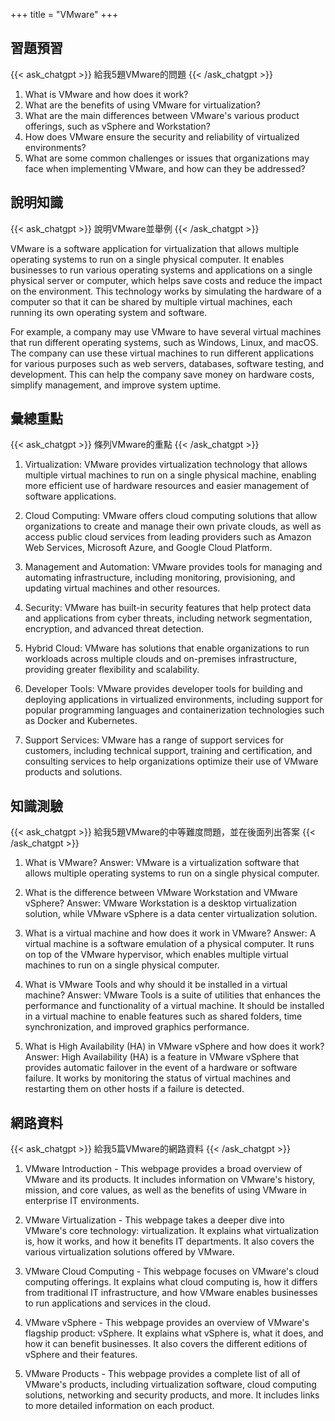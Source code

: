 +++
title = "VMware"
+++
## 習題預習
{{< ask_chatgpt >}}
給我5題VMware的問題
{{< /ask_chatgpt >}}



1. What is VMware and how does it work?
2. What are the benefits of using VMware for virtualization?
3. What are the main differences between VMware's various product offerings, such as vSphere and Workstation?
4. How does VMware ensure the security and reliability of virtualized environments?
5. What are some common challenges or issues that organizations may face when implementing VMware, and how can they be addressed?   

## 說明知識
{{< ask_chatgpt >}}
說明VMware並舉例
{{< /ask_chatgpt >}}



VMware is a software application for virtualization that allows multiple operating systems to run on a single physical computer. It enables businesses to run various operating systems and applications on a single physical server or computer, which helps save costs and reduce the impact on the environment. This technology works by simulating the hardware of a computer so that it can be shared by multiple virtual machines, each running its own operating system and software.

For example, a company may use VMware to have several virtual machines that run different operating systems, such as Windows, Linux, and macOS. The company can use these virtual machines to run different applications for various purposes such as web servers, databases, software testing, and development. This can help the company save money on hardware costs, simplify management, and improve system uptime.   

## 彙總重點
{{< ask_chatgpt >}}
條列VMware的重點
{{< /ask_chatgpt >}}



1. Virtualization: VMware provides virtualization technology that allows multiple virtual machines to run on a single physical machine, enabling more efficient use of hardware resources and easier management of software applications.

2. Cloud Computing: VMware offers cloud computing solutions that allow organizations to create and manage their own private clouds, as well as access public cloud services from leading providers such as Amazon Web Services, Microsoft Azure, and Google Cloud Platform.

3. Management and Automation: VMware provides tools for managing and automating infrastructure, including monitoring, provisioning, and updating virtual machines and other resources.

4. Security: VMware has built-in security features that help protect data and applications from cyber threats, including network segmentation, encryption, and advanced threat detection.

5. Hybrid Cloud: VMware has solutions that enable organizations to run workloads across multiple clouds and on-premises infrastructure, providing greater flexibility and scalability.

6. Developer Tools: VMware provides developer tools for building and deploying applications in virtualized environments, including support for popular programming languages and containerization technologies such as Docker and Kubernetes.

7. Support Services: VMware has a range of support services for customers, including technical support, training and certification, and consulting services to help organizations optimize their use of VMware products and solutions.   

## 知識測驗
{{< ask_chatgpt >}}
給我5題VMware的中等難度問題，並在後面列出答案
{{< /ask_chatgpt >}}



1. What is VMware?
Answer: VMware is a virtualization software that allows multiple operating systems to run on a single physical computer.

2. What is the difference between VMware Workstation and VMware vSphere?
Answer: VMware Workstation is a desktop virtualization solution, while VMware vSphere is a data center virtualization solution.

3. What is a virtual machine and how does it work in VMware?
Answer: A virtual machine is a software emulation of a physical computer. It runs on top of the VMware hypervisor, which enables multiple virtual machines to run on a single physical computer.

4. What is VMware Tools and why should it be installed in a virtual machine?
Answer: VMware Tools is a suite of utilities that enhances the performance and functionality of a virtual machine. It should be installed in a virtual machine to enable features such as shared folders, time synchronization, and improved graphics performance.

5. What is High Availability (HA) in VMware vSphere and how does it work?
Answer: High Availability (HA) is a feature in VMware vSphere that provides automatic failover in the event of a hardware or software failure. It works by monitoring the status of virtual machines and restarting them on other hosts if a failure is detected.   

## 網路資料
{{< ask_chatgpt >}}
給我5篇VMware的網路資料
{{< /ask_chatgpt >}}



1. VMware Introduction - This webpage provides a broad overview of VMware and its products. It includes information on VMware's history, mission, and core values, as well as the benefits of using VMware in enterprise IT environments.

2. VMware Virtualization - This webpage takes a deeper dive into VMware's core technology: virtualization. It explains what virtualization is, how it works, and how it benefits IT departments. It also covers the various virtualization solutions offered by VMware.

3. VMware Cloud Computing - This webpage focuses on VMware's cloud computing offerings. It explains what cloud computing is, how it differs from traditional IT infrastructure, and how VMware enables businesses to run applications and services in the cloud.

4. VMware vSphere - This webpage provides an overview of VMware's flagship product: vSphere. It explains what vSphere is, what it does, and how it can benefit businesses. It also covers the different editions of vSphere and their features.

5. VMware Products - This webpage provides a complete list of all of VMware's products, including virtualization software, cloud computing solutions, networking and security products, and more. It includes links to more detailed information on each product.   

